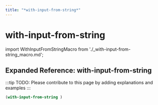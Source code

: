 ```yaml
---
title: "*with-input-from-string*"
---
```


# with-input-from-string

import WithInputFromStringMacro from './_with-input-from-string_macro.md';

<WithInputFromStringMacro />

## Expanded Reference: with-input-from-string

:::tip
TODO: Please contribute to this page by adding explanations and examples
:::

```lisp
(with-input-from-string )
```
